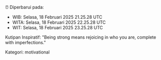 ⏰ Diperbarui pada:
- WIB: Selasa, 18 Februari 2025 21.25.28 UTC
- WITA: Selasa, 18 Februari 2025 22.25.28 UTC
- WIT: Selasa, 18 Februari 2025 23.25.28 UTC

Kutipan Inspiratif:
"Being strong means rejoicing in who you are, complete with imperfections."


Kategori: motivational

